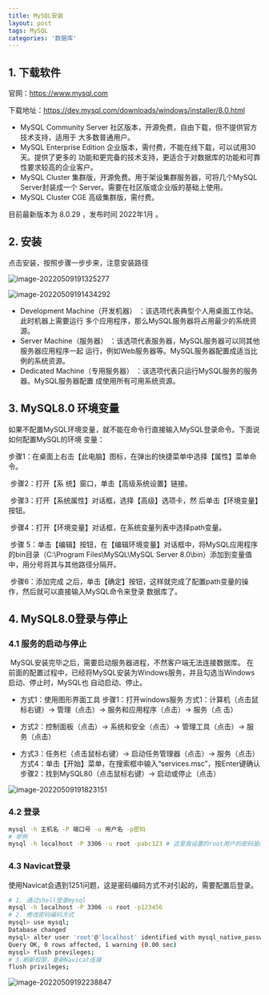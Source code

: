 ```yaml
---
title: MySQL安装
layout: post
tags: MySQL
categories: '数据库'
---
```


## 1. 下载软件

官网：https://www.mysql.com

下载地址：https://dev.mysql.com/downloads/windows/installer/8.0.html

* MySQL Community Server 社区版本，开源免费，自由下载，但不提供官方技术支持，适用于
  大多数普通用户。
* MySQL Enterprise Edition 企业版本，需付费，不能在线下载，可以试用30天。提供了更多的
  功能和更完备的技术支持，更适合于对数据库的功能和可靠性要求较高的企业客户。
* MySQL Cluster 集群版，开源免费。用于架设集群服务器，可将几个MySQL Server封装成一个
  Server。需要在社区版或企业版的基础上使用。
* MySQL Cluster CGE 高级集群版，需付费。

目前最新版本为 8.0.29 ，发布时间 2022年1月 。

## 2. 安装

点击安装，按照步骤一步步来，注意安装路径

![image-20220509191325277](../../assets/images/20210602Mysql_install/image-20220509191325277.png)

![image-20220509191434292](../../assets/images/20210602Mysql_install/image-20220509191434292.png)

* Development Machine（开发机器） ：该选项代表典型个人用桌面工作站。此时机器上需要运行 多个应用程序，那么MySQL服务器将占用最少的系统资源。 
* Server Machine（服务器） ：该选项代表服务器，MySQL服务器可以同其他服务器应用程序一起 运行，例如Web服务器等。MySQL服务器配置成适当比例的系统资源。 
* Dedicated Machine（专用服务器） ：该选项代表只运行MySQL服务的服务器。MySQL服务器配置 成使用所有可用系统资源。

## 3. MySQL8.0 环境变量 

如果不配置MySQL环境变量，就不能在命令行直接输入MySQL登录命令。下面说如何配置MySQL的环境 变量： 

​	步骤1：在桌面上右击【此电脑】图标，在弹出的快捷菜单中选择【属性】菜单命令。 

​	步骤2：打开【系 统】窗口，单击【高级系统设置】链接。	 

​	步骤3：打开【系统属性】对话框，选择【高级】选项卡，然 后单击【环境变量】按钮。

​	 步骤4：打开【环境变量】对话框，在系统变量列表中选择path变量。 

​	步骤 5：单击【编辑】按钮，在【编辑环境变量】对话框中，将MySQL应用程序的bin目录（C:\Program Files\MySQL\MySQL Server 8.0\bin）添加到变量值中，用分号将其与其他路径分隔开。

​	 步骤6：添加完成 之后，单击【确定】按钮，这样就完成了配置path变量的操作，然后就可以直接输入MySQL命令来登录 数据库了。

## 4. MySQL8.0登录与停止

### 4.1 服务的启动与停止 

​		MySQL安装完毕之后，需要启动服务器进程，不然客户端无法连接数据库。 在前面的配置过程中，已经将MySQL安装为Windows服务，并且勾选当Windows启动、停止时，MySQL也 自动启动、停止。

* 方式1：使用图形界面工具 步骤1：打开windows服务 方式1：计算机（点击鼠标右键）→ 管理（点击）→ 服务和应用程序（点击）→ 服务（点 击）

*  方式2：控制面板（点击）→ 系统和安全（点击）→ 管理工具（点击）→ 服务（点击）
*  方式3：任务栏（点击鼠标右键）→ 启动任务管理器（点击）→ 服务（点击） 方式4：单击【开始】菜单，在搜索框中输入“services.msc”，按Enter键确认 步骤2：找到MySQL80（点击鼠标右键）→ 启动或停止（点击）

![image-20220509191823151](../../assets/images/20210602Mysql_install/image-20220509191823151.png)

### 4.2 登录

```sh
mysql -h 主机名 -P 端口号 -u 用户名 -p密码
# 举例
mysql -h localhost -P 3306 -u root -pabc123 # 这里我设置的root用户的密码是abc123
```

### 4.3 Navicat登录

​		使用Navicat会遇到1251问题，这是密码编码方式不对引起的，需要配置后登录。

```sh
# 1. 通过shell登录mysql
mysql -h localhost -P 3306 -u root -p123456
# 2. 修改密码编码方式
mysql> use mysql;
Database changed
mysql> alter user 'root'@'localhost' identified with mysql_native_password by '123456';
Query OK, 0 rows affected, 1 warning (0.00 sec)
mysql> flush previleges;
# 3.刷新权限，重新Navicat连接
flush privileges;
```

![image-20220509192238847](../../assets/images/20210602Mysql_install/image-20220509192238847.png)